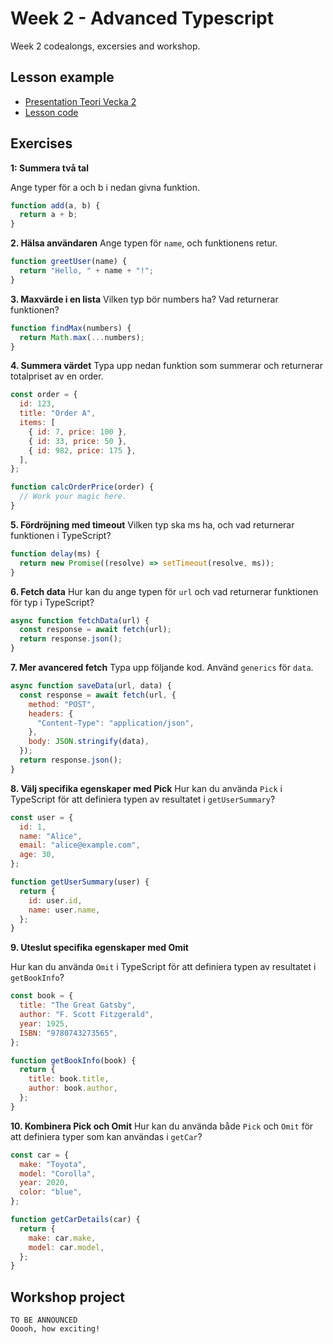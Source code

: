 # Week 2 - Advanced Typescript

Week 2 codealongs, excersies and workshop.

## Lesson example

- [Presentation Teori Vecka 2](https://docs.google.com/presentation/d/16nMAJTrW2B3ioYsBEEFrWGdAz3iMSri_6kTZrBgcvgY/edit?usp=sharing)
- [Lesson code](./lesson-code/)

## Exercises

**1: Summera två tal**

Ange typer för a och b i nedan givna funktion.

```javascript
function add(a, b) {
  return a + b;
}
```

**2. Hälsa användaren**
Ange typen för `name`, och funktionens retur.

```javascript
function greetUser(name) {
  return "Hello, " + name + "!";
}
```

**3. Maxvärde i en lista**
Vilken typ bör numbers ha? Vad returnerar funktionen?

```javascript
function findMax(numbers) {
  return Math.max(...numbers);
}
```

**4. Summera värdet**
Typa upp nedan funktion som summerar och returnerar totalpriset av en order.

```javascript
const order = {
  id: 123,
  title: "Order A",
  items: [
    { id: 7, price: 100 },
    { id: 33, price: 50 },
    { id: 982, price: 175 },
  ],
};

function calcOrderPrice(order) {
  // Work your magic here.
}
```

**5. Fördröjning med timeout**
Vilken typ ska ms ha, och vad returnerar funktionen i TypeScript?

```javascript
function delay(ms) {
  return new Promise((resolve) => setTimeout(resolve, ms));
}
```

**6. Fetch data**
Hur kan du ange typen för `url` och vad returnerar funktionen för typ i TypeScript?

```javascript
async function fetchData(url) {
  const response = await fetch(url);
  return response.json();
}
```

**7. Mer avancered fetch**
Typa upp följande kod. Använd `generics` för `data`.

```javascript
async function saveData(url, data) {
  const response = await fetch(url, {
    method: "POST",
    headers: {
      "Content-Type": "application/json",
    },
    body: JSON.stringify(data),
  });
  return response.json();
}
```

**8. Välj specifika egenskaper med Pick**
Hur kan du använda `Pick` i TypeScript för att definiera typen av resultatet i `getUserSummary`?

```javascript
const user = {
  id: 1,
  name: "Alice",
  email: "alice@example.com",
  age: 30,
};

function getUserSummary(user) {
  return {
    id: user.id,
    name: user.name,
  };
}
```

**9. Uteslut specifika egenskaper med Omit**

Hur kan du använda `Omit` i TypeScript för att definiera typen av resultatet i `getBookInfo`?

```javascript
const book = {
  title: "The Great Gatsby",
  author: "F. Scott Fitzgerald",
  year: 1925,
  ISBN: "9780743273565",
};

function getBookInfo(book) {
  return {
    title: book.title,
    author: book.author,
  };
}
```

**10. Kombinera Pick och Omit**
Hur kan du använda både `Pick` och `Omit` för att definiera typer som kan användas i `getCar`?

```javascript
const car = {
  make: "Toyota",
  model: "Corolla",
  year: 2020,
  color: "blue",
};

function getCarDetails(car) {
  return {
    make: car.make,
    model: car.model,
  };
}
```

## Workshop project

```
TO BE ANNOUNCED
Ooooh, how exciting!
```
